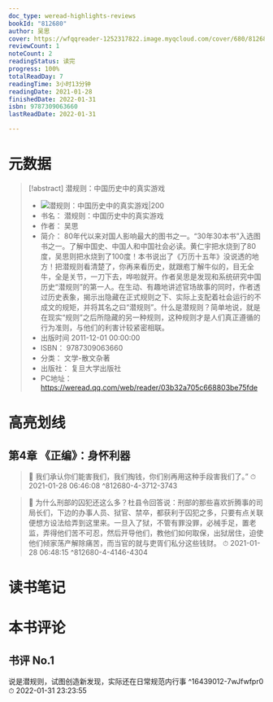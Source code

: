 ```yaml
---
doc_type: weread-highlights-reviews
bookId: "812680"
author: 吴思
cover: https://wfqqreader-1252317822.image.myqcloud.com/cover/680/812680/t7_812680.jpg
reviewCount: 1
noteCount: 2
readingStatus: 读完
progress: 100%
totalReadDay: 7
readingTime: 3小时13分钟
readingDate: 2021-01-28
finishedDate: 2022-01-31
isbn: 9787309063660
lastReadDate: 2022-01-31

---
```

# 元数据
> [!abstract] 潜规则：中国历史中的真实游戏
> - ![ 潜规则：中国历史中的真实游戏|200](https://wfqqreader-1252317822.image.myqcloud.com/cover/680/812680/t7_812680.jpg)
> - 书名： 潜规则：中国历史中的真实游戏
> - 作者： 吴思
> - 简介：     80年代以来对国人影响最大的图书之一。“30年30本书”入选图书之一。了解中国史、中国人和中国社会必读。黄仁宇把水烧到了80度，吴思则把水烧到了100度！本书说出了《万历十五年》没说透的地方！把潜规则看清楚了，你再来看历史，就跟庖丁解牛似的，目无全牛，全是关节，一刀下去，哗啦就开。作者吴思是发现和系统研究中国历史“潜规则”的第一人。在生动、有趣地讲述官场故事的同时，作者透过历史表象，揭示出隐藏在正式规则之下、实际上支配着社会运行的不成文的规矩，并将其名之曰“潜规则”。什么是潜规则？简单地说，就是在现实“规则”之后所隐藏的另一种规则，这种规则才是人们真正遵循的行为准则，与他们的利害计较紧密相联。
> - 出版时间 2011-12-01 00:00:00
> - ISBN： 9787309063660
> - 分类： 文学-散文杂著
> - 出版社： 复旦大学出版社
> - PC地址：https://weread.qq.com/web/reader/03b32a705c668803be75fde

# 高亮划线

## 第4章 《正编》：身怀利器

> 📌 我们承认你们能害我们，我们掏钱，你们别再用这种手段害我们了。” 
> ⏱ 2021-01-28 06:46:08 ^812680-4-3712-3743

> 📌 为什么刑部的囚犯还这么多？杜县令回答说：刑部的那些喜欢折腾事的司局长们，下边的办事人员、狱官、禁卒，都获利于囚犯之多，只要有点关联便想方设法给弄到这里来。一旦入了狱，不管有罪没罪，必械手足，置老监，弄得他们苦不可忍，然后开导他们，教他们如何取保，出狱居住，迫使他们倾家荡产解除痛苦，而当官的就与吏胥们私分这些钱财。 
> ⏱ 2021-01-28 06:48:15 ^812680-4-4146-4304

# 读书笔记

# 本书评论

## 书评 No.1 
说是潜规则，试图创造新发现，实际还在日常规范内行事 ^16439012-7wJfwfpr0
⏱ 2022-01-31 23:23:55
